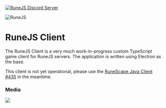 [![RuneJS Discord Server](https://img.shields.io/discord/678751302297059336?label=RuneJS%20Discord&logo=discord)](https://discord.gg/5P74nSh)


![RuneJS](https://i.imgur.com/osF9OSD.png)

# RuneJS Client

The RuneJS Client is a very much work-in-progress custom TypeScript game client for RuneJS servers. The application is written using Electron as the base.

This client is not yet operational, please use the [RuneScape Java Client #435](https://github.com/rune-js/refactored-client-435) in the meantime.

### Media

![](https://i.imgur.com/kIp5ozl.png)
